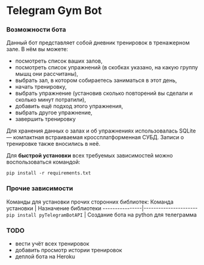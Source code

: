 # Telegram Gym Bot

### Возможности бота
Данный бот представляет собой дневник тренировок в тренажерном зале. 
В нём вы можете:
* посмотреть список ваших залов,
* посмотреть список упражнений (в скобках указано, на какую группу мышц они рассчитаны),
* выбрать зал, в котором собираетесь заниматься в этот день,
* начать тренировку, 
* выбрать упражнение (установив сколько повторений вы сделали и сколько минут потратили),
* добавить ещё подход этого упражнения,
* выбрать другое упражнение,
* завершить тренировку

Для хранения данных о залах и об упражнениях использовалась SQLite — компактная встраиваемая кроссплатформенная СУБД.
Записи о тренировке также вносились в неё.

Для **быстрой установки** всех требуемых зависимостей можно воспользоваться командой:

`pip install -r requirements.txt`


### Прочие зависимости
Команды для установки прочих сторонних библиотек:
Команда установки  | Назначение библиотеки
----------------|----------------------
`pip install pyTelegramBotAPI`       | Создание бота на python для телеграмма


### TODO
* вести учёт всех тренировок
* добавить просмотр истории тренировок
* деплой бота на Heroku
